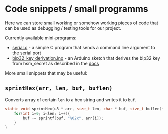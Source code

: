 # Code snippets / small programms

Here we can store small working or somehow working pieces of code that can be used as debugging / testing tools for our project.

Currently available mini-programs:

- [serial.c](serial.c) - a simple C program that sends a command line argument to the serial port
- [bip32_key_derivation.ino](bip32_key_derivation/bip32_key_derivation.ino) - an Arduino sketch that derives the bip32 key from hsm_secret as described in the [docs](../doc/hsmd/readme.md#populate_secretstuff)

More small snippets that may be useful:

## `sprintHex(arr, len, buf, buflen)`

Converts array of certain `len` to a hex string and writes it to `buf`.

```c
static void sprintHex(u8 * arr, size_t len, char * buf, size_t buflen){
	for(int i=0; i<len; i++){
		buf += sprintf(buf, "%02x", arr[i]);
	}
}
```